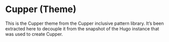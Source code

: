 # Cupper (Theme)

This is the Cupper theme from the Cupper inclusive pattern library. It’s been extracted here to decouple it from the snapshot of the Hugo instance that was used to create Cupper.

